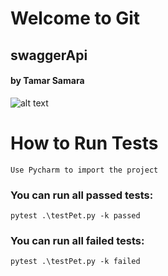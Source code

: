 # Welcome to Git 
## swaggerApi
#### by Tamar Samara 

![alt text](bookstore.jpg)

# How to Run Tests 


 ```Use Pycharm to import the project```


### You can run all passed tests:

```pytest .\testPet.py -k passed```

### You can run all failed tests:

```pytest .\testPet.py -k failed```